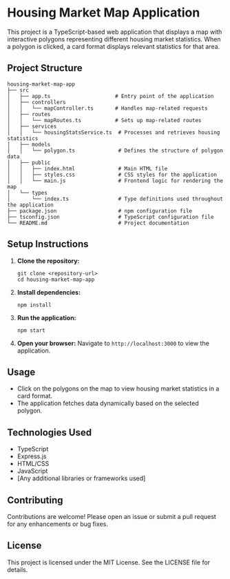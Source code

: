 # Housing Market Map Application

This project is a TypeScript-based web application that displays a map with interactive polygons representing different housing market statistics. When a polygon is clicked, a card format displays relevant statistics for that area.

## Project Structure

```
housing-market-map-app
├── src
│   ├── app.ts                     # Entry point of the application
│   ├── controllers
│   │   └── mapController.ts       # Handles map-related requests
│   ├── routes
│   │   └── mapRoutes.ts           # Sets up map-related routes
│   ├── services
│   │   └── housingStatsService.ts  # Processes and retrieves housing statistics
│   ├── models
│   │   └── polygon.ts              # Defines the structure of polygon data
│   ├── public
│   │   ├── index.html              # Main HTML file
│   │   ├── styles.css              # CSS styles for the application
│   │   └── main.js                 # Frontend logic for rendering the map
│   └── types
│       └── index.ts                # Type definitions used throughout the application
├── package.json                    # npm configuration file
├── tsconfig.json                   # TypeScript configuration file
└── README.md                       # Project documentation
```

## Setup Instructions

1. **Clone the repository:**
   ```
   git clone <repository-url>
   cd housing-market-map-app
   ```

2. **Install dependencies:**
   ```
   npm install
   ```

3. **Run the application:**
   ```
   npm start
   ```

4. **Open your browser:**
   Navigate to `http://localhost:3000` to view the application.

## Usage

- Click on the polygons on the map to view housing market statistics in a card format.
- The application fetches data dynamically based on the selected polygon.

## Technologies Used

- TypeScript
- Express.js
- HTML/CSS
- JavaScript
- [Any additional libraries or frameworks used]

## Contributing

Contributions are welcome! Please open an issue or submit a pull request for any enhancements or bug fixes.

## License

This project is licensed under the MIT License. See the LICENSE file for details.
